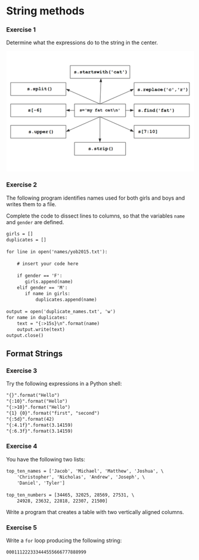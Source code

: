 
# String methods

### Exercise 1

Determine what the expressions do to the string in the center.

![string exercise](../images/strings.png)

### Exercise 2

The following program identifies names used for both girls and boys and writes them to a file.

Complete the code to dissect lines to columns, so that the variables `name` and `gender` are defined.


    girls = []
    duplicates = []

    for line in open('names/yob2015.txt'):

        # insert your code here

        if gender == 'F':
           girls.append(name)
        elif gender == 'M':
           if name in girls:
               duplicates.append(name)

    output = open('duplicate_names.txt', 'w')
    for name in duplicates:
        text = "{:>15s}\n".format(name)
        output.write(text)
    output.close()

## Format Strings

### Exercise 3

Try the following expressions in a Python shell:

    "{}".format("Hello")
    "{:10}".format("Hello")
    "{:>10}".format("Hello")
    "{1} {0}".format("first", "second")
    "{:5d}".format(42)
    "{:4.1f}".format(3.14159)
    "{:6.3f}".format(3.14159)


### Exercise 4

You have the following two lists:

    top_ten_names = ['Jacob', 'Michael', 'Matthew', 'Joshua', \
        'Christopher', 'Nicholas', 'Andrew', 'Joseph', \
        'Daniel', 'Tyler']

    top_ten_numbers = [34465, 32025, 28569, 27531, \
        24928, 23632, 22818, 22307, 21500]

Write a program that creates a table with two vertically aligned columns.

### Exercise 5

Write a `for` loop producing the following string:

    000111222333444555666777888999
